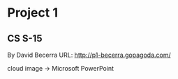 # Project 1
## CS S-15
By David Becerra
URL: http://p1-becerra.gopagoda.com/

cloud image -> Microsoft PowerPoint